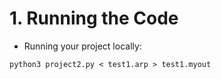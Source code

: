 # 1. Running the Code

- Running your project locally:


```
python3 project2.py < test1.arp > test1.myout 
```
